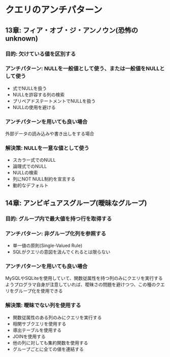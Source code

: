 # クエリのアンチパターン
## 13章: フィア・オブ・ジ・アンノウン(恐怖のunknown)
### 目的: 欠けている値を区別する
### アンチパターン: NULLを一般値として使う、または一般値をNULLとして使う
- 式でNULLを扱う
- NULLを許容する列の検索
- プリペアドステートメントでNULLを扱う
- NULLの使用を避ける

### アンチパターンを用いても良い場合
外部データの読み込みや書き出しをする場合

### 解決策: NULLを一意な値として使う
- スカラー式でのNULL
- 論理式でのNULL
- NULLの検索
- 列にNOT NULL制約を宣言する
- 動的なデフォルト

## 14章: アンビギュアスグループ(曖昧なグループ)
### 目的: グループ内で最大値を持つ行を取得する
### アンチパターン: 非グループ化列を参照する
- 単一値の原則(Single-Valued Rule)
- SQLがクエリの意図を汲んでくれるとは限らない

### アンチパターンを用いても良い場合
MySQLやSQLiteを使用していて、関数従属性を持つ列のみにクエリを実行するようプログラマ自身が注意していれば、曖昧さの問題を避けつつ、この種のクエリをグループ化を使用できる

### 解決策: 曖昧でない列を使用する
- 関数従属性のある列のみにクエリを実行する
- 相関サブクエリを使用する
- 導出テーブルを使用する
- JOINを使用する
- 他の列に対しても集約関数を使用する
- グループごとに全ての値を連結する
